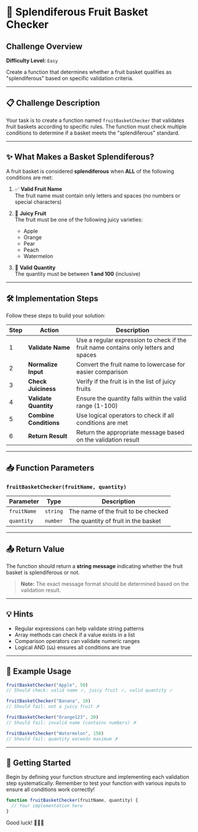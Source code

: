 # 🍎 Splendiferous Fruit Basket Checker

## Challenge Overview

**Difficulty Level:** `Easy`

Create a function that determines whether a fruit basket qualifies as "splendiferous" based on specific validation criteria.

---

## 📋 Challenge Description

Your task is to create a function named `fruitBasketChecker` that validates fruit baskets according to specific rules. The function must check multiple conditions to determine if a basket meets the "splendiferous" standard.

---

## ✨ What Makes a Basket Splendiferous?

A fruit basket is considered **splendiferous** when **ALL** of the following conditions are met:

1. ✅ **Valid Fruit Name**  
   The fruit name must contain only letters and spaces (no numbers or special characters)

2. 🧃 **Juicy Fruit**  
   The fruit must be one of the following juicy varieties:
   - Apple
   - Orange
   - Pear
   - Peach
   - Watermelon

3. 🔢 **Valid Quantity**  
   The quantity must be between **1 and 100** (inclusive)

---

## 🛠️ Implementation Steps

Follow these steps to build your solution:

| Step | Action | Description |
|------|--------|-------------|
| 1 | **Validate Name** | Use a regular expression to check if the fruit name contains only letters and spaces |
| 2 | **Normalize Input** | Convert the fruit name to lowercase for easier comparison |
| 3 | **Check Juiciness** | Verify if the fruit is in the list of juicy fruits |
| 4 | **Validate Quantity** | Ensure the quantity falls within the valid range (1-100) |
| 5 | **Combine Conditions** | Use logical operators to check if all conditions are met |
| 6 | **Return Result** | Return the appropriate message based on the validation result |

---

## 📥 Function Parameters

### `fruitBasketChecker(fruitName, quantity)`

| Parameter | Type | Description |
|-----------|------|-------------|
| `fruitName` | `string` | The name of the fruit to be checked |
| `quantity` | `number` | The quantity of fruit in the basket |

---

## 📤 Return Value

The function should return a **string message** indicating whether the fruit basket is splendiferous or not.

> **Note:** The exact message format should be determined based on the validation result.

---

## 💡 Hints

- Regular expressions can help validate string patterns
- Array methods can check if a value exists in a list
- Comparison operators can validate numeric ranges
- Logical AND (`&&`) ensures all conditions are true

---

## 🎯 Example Usage

```javascript
fruitBasketChecker("Apple", 50)
// Should check: valid name ✓, juicy fruit ✓, valid quantity ✓

fruitBasketChecker("Banana", 10)
// Should fail: not a juicy fruit ✗

fruitBasketChecker("Orange123", 20)
// Should fail: invalid name (contains numbers) ✗

fruitBasketChecker("Watermelon", 150)
// Should fail: quantity exceeds maximum ✗
```

---

## 🏁 Getting Started

Begin by defining your function structure and implementing each validation step systematically. Remember to test your function with various inputs to ensure all conditions work correctly!

```javascript
function fruitBasketChecker(fruitName, quantity) {
  // Your implementation here
}
```

Good luck! 🍊🍑🍐
